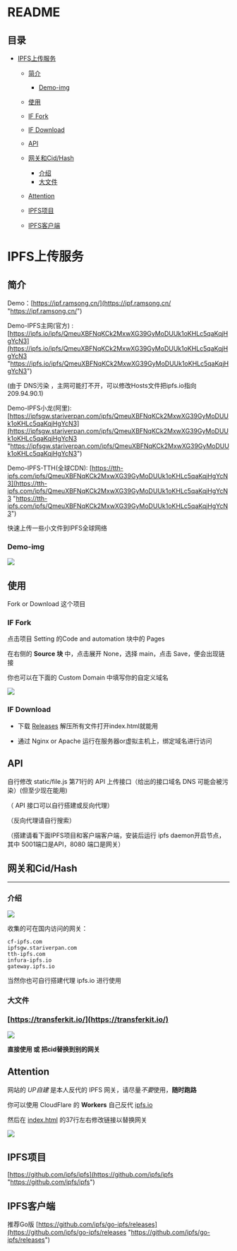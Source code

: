 # README

## 目录

*   [IPFS上传服务](#ipfs上传服务)

    *   [简介](#简介)

        *   [Demo-img ](#demo-img-)
    *   [使用](#使用)
    *   [IF Fork](#if-fork)
        
    *   [IF Download](#if-download)
    *   [API](#api)
    *   [网关和Cid/Hash](#网关和cidhash)
           *   [介绍](#介绍)
           *   [大文件](#大文件)  
        
    *   [Attention](#attention)
    *   [IPFS项目](#ipfs项目)
    *   [IPFS客户端](#ipfs客户端)

# IPFS上传服务

## 简介

Demo：[https://ipf.ramsong.cn/](https://ipf.ramsong.cn/ "https://ipf.ramsong.cn/")

Demo-IPFS主网(官方) : [https://ipfs.io/ipfs/QmeuXBFNqKCk2MxwXG39GyMoDUUk1oKHLc5qaKqjHgYcN3](https://ipfs.io/ipfs/QmeuXBFNqKCk2MxwXG39GyMoDUUk1oKHLc5qaKqjHgYcN3 "https://ipfs.io/ipfs/QmeuXBFNqKCk2MxwXG39GyMoDUUk1oKHLc5qaKqjHgYcN3")

(由于 DNS污染 ，主网可能打不开，可以修改Hosts文件把ipfs.io指向209.94.90.1)

Demo-IPFS小龙(阿里): [https://ipfsgw.stariverpan.com/ipfs/QmeuXBFNqKCk2MxwXG39GyMoDUUk1oKHLc5qaKqjHgYcN3](https://ipfsgw.stariverpan.com/ipfs/QmeuXBFNqKCk2MxwXG39GyMoDUUk1oKHLc5qaKqjHgYcN3 "https://ipfsgw.stariverpan.com/ipfs/QmeuXBFNqKCk2MxwXG39GyMoDUUk1oKHLc5qaKqjHgYcN3")

Demo-IPFS-TTH(全球CDN): [https://tth-ipfs.com/ipfs/QmeuXBFNqKCk2MxwXG39GyMoDUUk1oKHLc5qaKqjHgYcN3](https://tth-ipfs.com/ipfs/QmeuXBFNqKCk2MxwXG39GyMoDUUk1oKHLc5qaKqjHgYcN3 "https://tth-ipfs.com/ipfs/QmeuXBFNqKCk2MxwXG39GyMoDUUk1oKHLc5qaKqjHgYcN3")

快速上传一些小文件到IPFS全球网络

### Demo-img&#x20;

![](https://cdn.jsdelivr.net/gh/RamSong/IPFS-Upload@main/Demo-4.png)

## 使用

Fork or Download 这个项目

### IF Fork

点击项目 Setting 的Code and automation 块中的 Pages

在右侧的 **Source 块** 中，点击展开 None，选择 main，点击 Save，便会出现链接

你也可以在下面的 Custom Domain 中填写你的自定义域名

![](https://cdn.jsdelivr.net/gh/RamSong/IPFS-Upload@main/Demo-2.png)

### IF Download

*   下载 [Releases](https://github.com/RamSong/IPFS-Upload/releases) 解压所有文件打开index.html就能用

*   通过  Nginx or Apache 运行在服务器or虚拟主机上，绑定域名进行访问

## API

自行修改 static/file.js 第71行的 API 上传接口（给出的接口域名 DNS 可能会被污染）(但至少现在能用)

（ API 接口可以自行搭建或反向代理）

（反向代理请自行搜索）

（搭建请看下面IPFS项目和客户端客户端，安装后运行 ipfs daemon开启节点，其中 5001端口是API，8080 端口是网关）

## 网关和Cid/Hash

***

### 介绍

![](https://cdn.jsdelivr.net/gh/RamSong/IPFS-Upload@main/Demo-1.png)

收集的可在国内访问的网关：

```纯文本
cf-ipfs.com      
ipfsgw.stariverpan.com
tth-ipfs.com
infura-ipfs.io
gateway.ipfs.io
```

当然你也可自行搭建代理 ipfs.io 进行使用

### 大文件

### [https://transferkit.io/](https://transferkit.io/)

![](https://cdn.jsdelivr.net/gh/RamSong/IPFS-Upload@main/Demo-5.png)

**直接使用 或 把cid替换到别的网关**

## Attention

&#x20; 网站的 *UP自建* 是本人反代的 IPFS 网关，请尽量*不要*使用，**随时跑路**

&#x20; 你可以使用 CloudFlare 的 **Workers** 自己反代  [ipfs.io](https;//ipfs.io/)

  然后在 [index.html](https://github.com/RamSong/IPFS-Upload/blob/main/index.html "index.html") 的37行左右修改链接以替换网关

![](https://cdn.jsdelivr.net/gh/RamSong/IPFS-Upload@main/Demo-3.png)

## IPFS项目

[https://github.com/ipfs/ipfs](https://github.com/ipfs/ipfs "https://github.com/ipfs/ipfs")

## IPFS客户端

推荐Go版 [https://github.com/ipfs/go-ipfs/releases](https://github.com/ipfs/go-ipfs/releases "https://github.com/ipfs/go-ipfs/releases")
